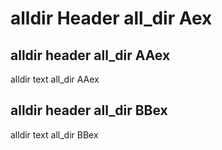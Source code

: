 # alldir Header all_dir Aex


## alldir header all_dir AAex

alldir text all_dir AAex


## alldir header all_dir BBex

alldir text all_dir BBex